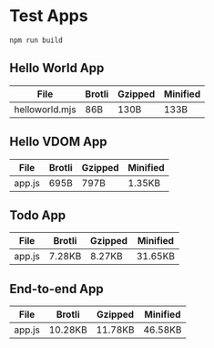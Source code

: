 # Test Apps

`npm run build`


## Hello World App

| File                       | Brotli   | Gzipped  | Minified |
|----------------------------|----------|----------|----------|
| helloworld.mjs             | 86B      | 130B     | 133B     |



## Hello VDOM App

| File                       | Brotli   | Gzipped  | Minified |
|----------------------------|----------|----------|----------|
| app.js                     | 695B     | 797B     | 1.35KB   |



## Todo App

| File                       | Brotli   | Gzipped  | Minified |
|----------------------------|----------|----------|----------|
| app.js                     | 7.28KB   | 8.27KB   | 31.65KB  |



## End-to-end App

| File                       | Brotli   | Gzipped  | Minified |
|----------------------------|----------|----------|----------|
| app.js                     | 10.28KB  | 11.78KB  | 46.58KB  |

